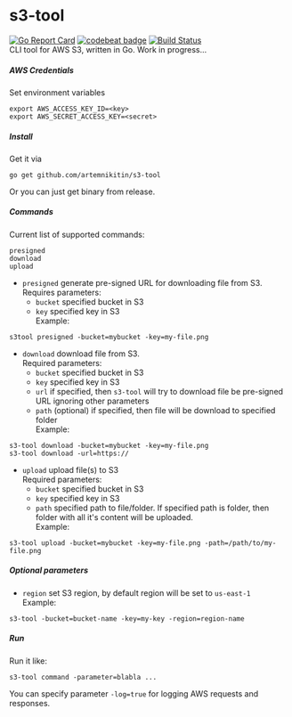 # s3-tool
[![Go Report Card](https://goreportcard.com/badge/github.com/artemnikitin/s3-tool)](https://goreportcard.com/report/github.com/artemnikitin/s3-tool)  [![codebeat badge](https://codebeat.co/badges/3209df0c-51d0-4bf2-95de-950de4ef7003)](https://codebeat.co/projects/github-com-artemnikitin-s3-tool)   [![Build Status](https://travis-ci.org/artemnikitin/s3-tool.svg?branch=master)](https://travis-ci.org/artemnikitin/s3-tool)   
CLI tool for AWS S3, written in Go. Work in progress...

##### AWS Credentials

Set environment variables     
```
export AWS_ACCESS_KEY_ID=<key>       
export AWS_SECRET_ACCESS_KEY=<secret>
```     

##### Install
Get it via    
``` 
go get github.com/artemnikitin/s3-tool 
``` 
Or you can just get binary from release.

##### Commands
Current list of supported commands:
```
presigned
download
upload
```

- ```presigned``` generate pre-signed URL for downloading file from S3.   
Requires parameters:
    - ```bucket``` specified bucket in S3
    - ```key``` specified key in S3           
Example:   
```
s3tool presigned -bucket=mybucket -key=my-file.png
```

- ```download``` download file from S3.   
Required parameters:
    - ```bucket``` specified bucket in S3
    - ```key``` specified key in S3  
    - ```url``` if specified, then ```s3-tool``` will try to download file be pre-signed URL ignoring other parameters
    - ```path``` (optional) if specified, then file will be download to specified folder    
Example:   
```
s3-tool download -bucket=mybucket -key=my-file.png    
s3-tool download -url=https://
```

- ```upload``` upload file(s) to S3    
Required parameters:
    - ```bucket``` specified bucket in S3
    - ```key``` specified key in S3  
    - ```path``` specified path to file/folder. If specified path is folder, then folder with all it's content will be uploaded.    
Example:   
```
s3-tool upload -bucket=mybucket -key=my-file.png -path=/path/to/my-file.png
```
##### Optional parameters
- ```region``` set S3 region, by default region will be set to ```us-east-1```       
Example:    
``` 
s3-tool -bucket=bucket-name -key=my-key -region=region-name 
```    

##### Run
Run it like:   
```
s3-tool command -parameter=blabla ...
```

You can specify parameter ```-log=true``` for logging AWS requests and responses.
